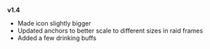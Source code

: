 **v1.4**

- Made icon slightly bigger
- Updated anchors to better scale to different sizes in raid frames
- Added a few drinking buffs
